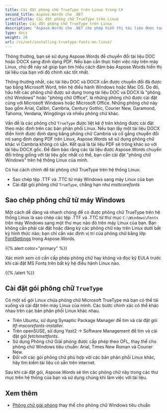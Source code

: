 ```yaml
---
title: Cài đặt phông chữ TrueType trên Linux trong C#
second_title: Aspose.Words cho .NET
articleTitle: Cài đặt phông chữ TrueType trên Linux
linktitle: Cài đặt phông chữ TrueType trên Linux
description: "Aspose.Words cho .NET cho phép hiển thị tài liệu được tạo bằng Microsoft Word trên máy Linux với độ chính xác tốt nhất bằng C#. Để thực hiện việc này, hãy sao chép tệp phông chữ từ máy Windows hoặc Cài đặt gói phông chữ `TrueType` vào máy Linux của bạn ở dạng C#."
type: docs
weight: 20
url: /vi/net/installing-truetype-fonts-on-linux/
---
```


Thông thường, bạn sẽ sử dụng Aspose.Words để chuyển đổi tài liệu DOC hoặc DOCX sang định dạng PDF. Nếu bạn cần thực hiện việc này trên máy Linux, chủ đề này sẽ giúp bạn tìm hiểu cách đảm bảo Aspose.Words hiển thị tài liệu của bạn với độ chính xác tốt nhất.

Thông thường nhất, các tài liệu DOC và DOCX cần được chuyển đổi đã được tạo bằng Microsoft Word, trên hệ điều hành Windows hoặc Mac OS. Do đó, hầu hết các phông chữ được sử dụng trong tài liệu DOC và DOCX là "phông chữ Windows" hoặc "phông chữ Office", là những phông chữ được cài đặt cùng với Microsoft Windows hoặc Microsoft Office. Những phông chữ này bao gồm Arial, Calibri, Cambria, Century Gothic, Courier New, Garamond, Tahoma, Verdana, Wingdings và nhiều phông chữ khác.

Vấn đề là các phông chữ `TrueType` được liệt kê ở trên không được cài đặt theo mặc định trên các bản phân phối Linux. Nếu bạn lấy một tài liệu DOCX điển hình được định dạng bằng phông chữ Cambria và cố gắng chuyển đổi nó sang định dạng PDF trên Linux, Aspose.Words sẽ sử dụng phông chữ khác vì Cambria không có sẵn. Kết quả là tài liệu PDF sẽ trông khác so với tài liệu DOCX gốc. Để đảm bảo rằng các tài liệu được Aspose.Words chuyển đổi trông giống với tài liệu gốc nhất có thể, bạn cần cài đặt "phông chữ Windows" trên hệ thống Linux của mình.

Có hai cách chính để tải phông chữ TrueType trên hệ thống Linux:

- Sao chép tệp .TTF và .TTC từ máy Windows sang máy Linux của bạn
- Cài đặt gói phông chữ `TrueType`, chẳng hạn như *msttcorefonts*

## Sao chép phông chữ từ máy Windows

Một cách dễ dàng và nhanh chóng để có được phông chữ TrueType trên hệ thống Linux là sao chép các tệp .TTF và .TTC từ thư mục `C:\Windows\Fonts` trên máy Windows sang một thư mục nào đó trên máy Linux của bạn. Bạn không cần phải cài đặt hoặc đăng ký các phông chữ này trên Linux dưới bất kỳ hình thức nào; bạn chỉ cần xác định vị trí của phông chữ bằng lớp [FontSettings](https://reference.aspose.com/words/net/aspose.words.fonts/fontsettings/) trong Aspose.Words.

{{% alert color="primary" %}}

Xác minh xem có cần cấp phép phông chữ hay không và đọc kỹ EULA trước khi cài đặt MS Fonts trên bất kỳ hệ điều hành Linux nào.

{{% /alert %}}

## Cài đặt gói phông chữ `TrueType`

Có một số gói Linux chứa phông chữ Microsoft TrueType mà bạn có thể tải xuống và cài đặt trên máy Linux của mình. Các bước chính xác có thể khác nhau trên các bản phân phối Linux khác nhau.

- Trên Ubuntu, sử dụng Synaptic Package Manager để tìm và cài đặt gói *ttf-mscorefonts-installer*.
- Trên openSUSE, sử dụng Yast2 → Software Management để tìm và cài đặt gói *fetchmsttfonts*.
- Sử dụng Phông chữ Giải phóng được cấp phép theo OFL, thay thế cho phông chữ Windows tiêu chuẩn: Arial, Times New Roman và Courier New.
- Đối với các gói phông chữ phù hợp với các bản phân phối Linux khác, hãy tìm kiếm tài liệu có sẵn trên internet.

Sau khi cài đặt gói, Aspose.Words sẽ tìm các phông chữ này trong các thư mục trên hệ thống của bạn và sử dụng chúng khi làm việc với tài liệu.

## Xem thêm

- [Phông chữ giải phóng](https://github.com/liberationfonts) thay thế cho phông chữ Windows tiêu chuẩn

